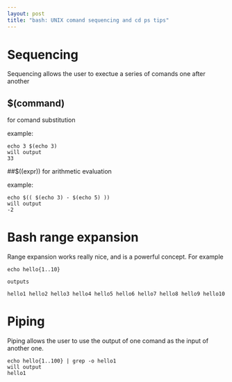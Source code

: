 ```yaml
---
layout: post
title: "bash: UNIX comand sequencing and cd ps tips"
---
```


# Sequencing

Sequencing allows the user to exectue a series of comands one after another

## $(command)

for comand substitution

example:
```
echo 3 $(echo 3)
will output 
33
```

##$((expr))
for arithmetic evaluation 

example:
```
echo $(( $(echo 3) - $(echo 5) ))
will output
-2
```

# Bash range expansion
Range expansion works really nice, and is a powerful concept. For example

```
echo hello{1..10}

outputs 

hello1 hello2 hello3 hello4 hello5 hello6 hello7 hello8 hello9 hello10
```

# Piping

Piping allows the user to use the output of one comand as the input of another
one. 

```
echo hello{1..100} | grep -o hello1
will output
hello1
```
